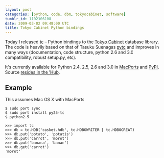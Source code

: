 ```yaml
---
layout: post
categories: [python, code, dbm, tokyocabinet, software]
tumblr_id: 1102106108  
date: 2009-03-02 09:48:00 UTC
title: Tokyo Cabinet Python bindings
---
```


Today I released <a href="http://github.com/rsms/tc">tc</a> – Python bindings to the <a href="http://tokyocabinet.sourceforge.net/index.html">Tokyo Cabinet</a> database library. The code is heavily based on that of Tasuku Suenagas <a href="http://coderepos.org/share/wiki/PyTC">pytc</a> and improves in many ways (documentation, code structure, python 2.6 and 3.0 compatibility, robust setup.py, etc).

It's currently available for Python 2.4, 2.5, 2.6 and 3.0 in <a href="http://www.macports.org/">MacPorts</a> and <a href="http://pypi.python.org/pypi/tc">PyPI</a>. Source <a href="http://github.com/rsms/tc">resides in the 'Hub</a>.

<!--more-->

## Example

This assumes Mac OS X with MacPorts

    $ sudo port sync
    $ sudo port install py25-tc
    $ python2.5

    >>> import tc
    >>> db = tc.HDB('casket.hdb', tc.HDBOWRITER | tc.HDBOCREAT)
    >>> db.put('potato', 'potatis')
    >>> db.put('carrot', 'morot')
    >>> db.put('banana', 'banan')
    >>> db.get('carrot')
    'morot'
